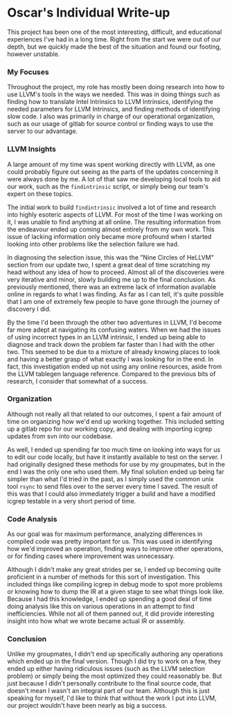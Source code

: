 # Oscar's Individual Write-up

This project has been one of the most interesting, difficult, and educational experiences I've had in a long time. Right from the start we were out of our depth, but we quickly made the best of the situation and found our footing, however unstable.

### My Focuses

Throughout the project, my role has mostly been doing research into how to use LLVM's tools in the ways we needed. This was in doing things such as finding how to translate Intel Intrinsics to LLVM Intrinsics, identifying the needed parameters for LLVM Intrinsics, and finding methods of identifying slow code. I also was primarily in charge of our operational organization, such as our usage of gitlab for source control or finding ways to use the server to our advantage.

### LLVM Insights

A large amount of my time was spent working directly with LLVM, as one could probably figure out seeing as the parts of the updates concerning it were always done by me. A lot of that saw me developing local tools to aid our work, such as the `findintrinsic` script, or simply being our team's expert on these topics.

The initial work to build `findintrinsic` involved a lot of time and research into highly esoteric aspects of LLVM. For most of the time I was working on it, I was unable to find anything at all online. The resulting information from the endeavour ended up coming almost entirely from my own work. This issue of lacking information only became more profound when I started looking into other problems like the selection failure we had.

In diagnosing the selection issue, this was the "Nine Circles of HeLLVM" section from our update two, I spent a great deal of time scratching my head without any idea of how to proceed. Almost all of the discoveries were very iterative and minor, slowly building me up to the final conclusion. As previously mentioned, there was an extreme lack of information available online in regards to what I was finding. As far as I can tell, it's quite possible that I am one of extremely few people to have gone through the journey of discovery I did.

By the time I'd been through the other two adventures in LLVM, I'd become far more adept at navigating its confusing waters. When we had the issues of using incorrect types in an LLVM intrinsic, I ended up being able to diagnose and track down the problem far faster than I had with the other two. This seemed to be due to a mixture of already knowing places to look and having a better grasp of what exactly I was looking for in the end. In fact, this investigation ended up not using any online resources, aside from the LLVM tablegen language reference. Compared to the previous bits of research, I consider that somewhat of a success.

### Organization

Although not really all that related to our outcomes, I spent a fair amount of time on organizing how we'd end up working together. This included setting up a gitlab repo for our working copy, and dealing with importing icgrep updates from svn into our codebase.

As well, I ended up spending far too much time on looking into ways for us to edit our code locally, but have it instantly available to test on the server. I had originally designed these methods for use by my groupmates, but in the end I was the only one who used them. My final solution ended up being far simpler than what I'd tried in the past, as I simply used the common unix tool `rsync` to send files over to the server every time I saved. The result of this was that I could also immediately trigger a build and have a modified icgrep testable in a very short period of time.

### Code Analysis

As our goal was for maximum performance, analyzing differences in compiled code was pretty important for us. This was used in identifying how we'd improved an operation, finding ways to improve other operations, or for finding cases where improvement was unnecessary.

Although I didn't make any great strides per se, I ended up becoming quite proficient in a number of methods for this sort of investigation. This included things like compiling icgrep in debug mode to spot more problems or knowing how to dump the IR at a given stage to see what things look like. Because I had this knowledge, I ended up spending a good deal of time doing analysis like this on various operations in an attempt to find inefficiencies. While not all of them panned out, it did provide interesting insight into how what we wrote became actual IR or assembly.

### Conclusion

Unlike my groupmates, I didn't end up specifically authoring any operations which ended up in the final version. Though I did try to work on a few, they ended up either having ridiculous issues (such as the LLVM selection problem) or simply being the most optimized they could reasonably be. But just because I didn't personally contribute to the final source code, that doesn't mean I wasn't an integral part of our team. Although this is just speaking for myself, I'd like to think that without the work I put into LLVM, our project wouldn't have been nearly as big a success.